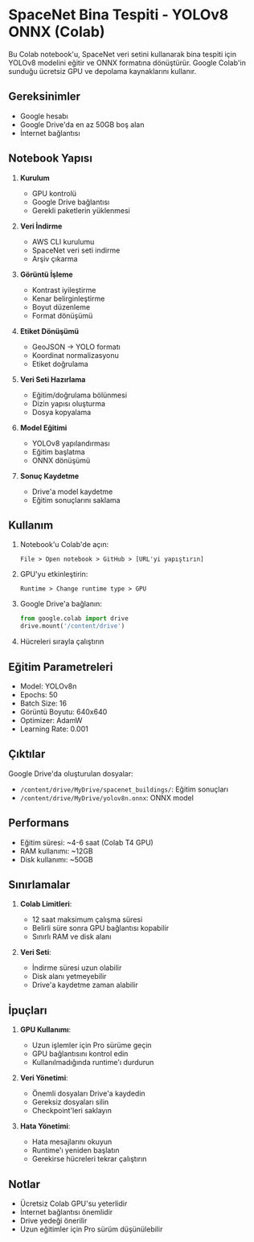 # SpaceNet Bina Tespiti - YOLOv8 ONNX (Colab)

Bu Colab notebook'u, SpaceNet veri setini kullanarak bina tespiti için YOLOv8 modelini eğitir ve ONNX formatına dönüştürür. Google Colab'in sunduğu ücretsiz GPU ve depolama kaynaklarını kullanır.

## Gereksinimler

- Google hesabı
- Google Drive'da en az 50GB boş alan
- İnternet bağlantısı

## Notebook Yapısı

1. **Kurulum**
   - GPU kontrolü
   - Google Drive bağlantısı
   - Gerekli paketlerin yüklenmesi

2. **Veri İndirme**
   - AWS CLI kurulumu
   - SpaceNet veri seti indirme
   - Arşiv çıkarma

3. **Görüntü İşleme**
   - Kontrast iyileştirme
   - Kenar belirginleştirme
   - Boyut düzenleme
   - Format dönüşümü

4. **Etiket Dönüşümü**
   - GeoJSON -> YOLO formatı
   - Koordinat normalizasyonu
   - Etiket doğrulama

5. **Veri Seti Hazırlama**
   - Eğitim/doğrulama bölünmesi
   - Dizin yapısı oluşturma
   - Dosya kopyalama

6. **Model Eğitimi**
   - YOLOv8 yapılandırması
   - Eğitim başlatma
   - ONNX dönüşümü

7. **Sonuç Kaydetme**
   - Drive'a model kaydetme
   - Eğitim sonuçlarını saklama

## Kullanım

1. Notebook'u Colab'de açın:
   ```
   File > Open notebook > GitHub > [URL'yi yapıştırın]
   ```

2. GPU'yu etkinleştirin:
   ```
   Runtime > Change runtime type > GPU
   ```

3. Google Drive'a bağlanın:
   ```python
   from google.colab import drive
   drive.mount('/content/drive')
   ```

4. Hücreleri sırayla çalıştırın

## Eğitim Parametreleri

- Model: YOLOv8n
- Epochs: 50
- Batch Size: 16
- Görüntü Boyutu: 640x640
- Optimizer: AdamW
- Learning Rate: 0.001

## Çıktılar

Google Drive'da oluşturulan dosyalar:
- `/content/drive/MyDrive/spacenet_buildings/`: Eğitim sonuçları
- `/content/drive/MyDrive/yolov8n.onnx`: ONNX model

## Performans

- Eğitim süresi: ~4-6 saat (Colab T4 GPU)
- RAM kullanımı: ~12GB
- Disk kullanımı: ~50GB

## Sınırlamalar

1. **Colab Limitleri**:
   - 12 saat maksimum çalışma süresi
   - Belirli süre sonra GPU bağlantısı kopabilir
   - Sınırlı RAM ve disk alanı

2. **Veri Seti**:
   - İndirme süresi uzun olabilir
   - Disk alanı yetmeyebilir
   - Drive'a kaydetme zaman alabilir

## İpuçları

1. **GPU Kullanımı**:
   - Uzun işlemler için Pro sürüme geçin
   - GPU bağlantısını kontrol edin
   - Kullanılmadığında runtime'ı durdurun

2. **Veri Yönetimi**:
   - Önemli dosyaları Drive'a kaydedin
   - Gereksiz dosyaları silin
   - Checkpoint'leri saklayın

3. **Hata Yönetimi**:
   - Hata mesajlarını okuyun
   - Runtime'ı yeniden başlatın
   - Gerekirse hücreleri tekrar çalıştırın

## Notlar

- Ücretsiz Colab GPU'su yeterlidir
- İnternet bağlantısı önemlidir
- Drive yedeği önerilir
- Uzun eğitimler için Pro sürüm düşünülebilir 
